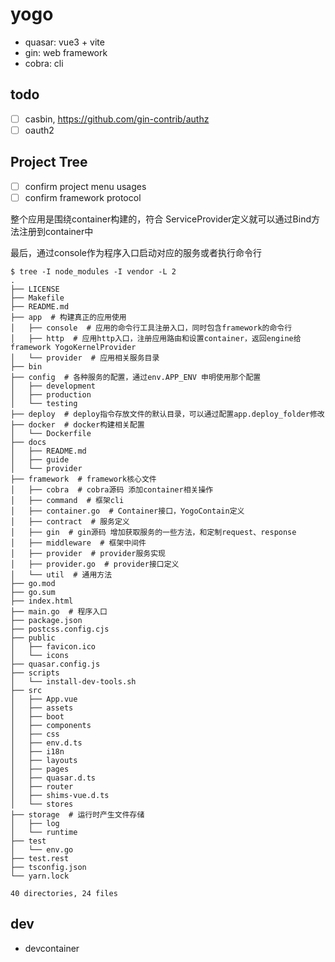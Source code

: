 # yogo

- quasar: vue3 + vite
- gin: web framework
- cobra: cli

## todo

- [ ] casbin, https://github.com/gin-contrib/authz
- [ ] oauth2

## Project Tree

- [ ] confirm project menu usages
- [ ] confirm framework protocol

整个应用是围绕container构建的，符合 ServiceProvider定义就可以通过Bind方法注册到container中

最后，通过console作为程序入口启动对应的服务或者执行命令行

```tree
$ tree -I node_modules -I vendor -L 2
.
├── LICENSE
├── Makefile
├── README.md
├── app  # 构建真正的应用使用
│   ├── console  # 应用的命令行工具注册入口，同时包含framework的命令行
│   ├── http  # 应用http入口，注册应用路由和设置container，返回engine给framework YogoKernelProvider
│   └── provider  # 应用相关服务目录
├── bin
├── config  # 各种服务的配置，通过env.APP_ENV 申明使用那个配置
│   ├── development
│   ├── production
│   └── testing
├── deploy  # deploy指令存放文件的默认目录，可以通过配置app.deploy_folder修改
├── docker  # docker构建相关配置
│   └── Dockerfile
├── docs
│   ├── README.md
│   ├── guide
│   └── provider
├── framework  # framework核心文件
│   ├── cobra  # cobra源码 添加container相关操作
│   ├── command  # 框架cli
│   ├── container.go  # Container接口，YogoContain定义
│   ├── contract  # 服务定义
│   ├── gin  # gin源码 增加获取服务的一些方法，和定制request、response
│   ├── middleware  # 框架中间件
│   ├── provider  # provider服务实现
│   ├── provider.go  # provider接口定义
│   └── util  # 通用方法
├── go.mod
├── go.sum
├── index.html
├── main.go  # 程序入口
├── package.json
├── postcss.config.cjs
├── public
│   ├── favicon.ico
│   └── icons
├── quasar.config.js
├── scripts
│   └── install-dev-tools.sh
├── src
│   ├── App.vue
│   ├── assets
│   ├── boot
│   ├── components
│   ├── css
│   ├── env.d.ts
│   ├── i18n
│   ├── layouts
│   ├── pages
│   ├── quasar.d.ts
│   ├── router
│   ├── shims-vue.d.ts
│   └── stores
├── storage  # 运行时产生文件存储
│   ├── log
│   └── runtime
├── test
│   └── env.go
├── test.rest
├── tsconfig.json
└── yarn.lock

40 directories, 24 files
```

## dev

- devcontainer
